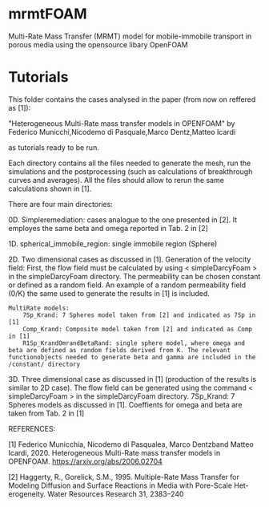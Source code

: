# mrmtFOAM
Multi-Rate Mass Transfer (MRMT) model for mobile-immobile transport in porous media using the opensource libary OpenFOAM




# Tutorials

This folder contains the cases analysed in the paper (from now on reffered as [1]):

"Heterogeneous Multi-Rate mass transfer models in OPENFOAM"
by Federico Municchi,Nicodemo di Pasquale,Marco Dentz,Matteo Icardi


as tutorials ready to be run.

Each directory contains all the files needed to generate the mesh, run the simulations and the postprocessing (such as calculations of breakthrough curves and averages). All the files should allow to rerun the same calculations shown in [1].

There are four main directories:

0D. Simpleremediation: cases analogue to the one presented in [2]. It employes the same beta and omega reported in Tab. 2 in [2] 

1D. spherical_immobile_region: single immobile region (Sphere)

2D. Two dimensional cases as discussed in [1]. 
    Generation of the velocity field:
        First, the flow field must be calculated by using < simpleDarcyFoam > in the simpleDarcyFoam directory. The permeability can be chosen constant or  defined as a random field. An example of a random permeability field (0/K) the same used to generate the results in [1] is included.
 
    MultiRate models:
        7Sp_Krand: 7 Spheres model taken from [2] and indicated as 7Sp in [1]
        Comp_Krand: Composite model taken from [2] and indicated as Comp in [1]
        R1Sp_KrandOmrandBetaRand: single sphere model, where omega and beta are defined as random fields derived from K. The relevant functionobjects needed to generate beta and gamma are included in the /constant/ directory

3D. Three dimensional case as discussed in [1] (production of the results is similar to 2D case).
    The flow field can be generated using the command < simpleDarcyFoam > in the simpleDarcyFoam directory. 
    7Sp_Krand: 7 Spheres models as discussed in [1]. Coeffients for omega and beta are taken from Tab. 2 in [1]






REFERENCES:

[1] Federico Municchia, Nicodemo di Pasqualea, Marco Dentzband Matteo Icardi, 2020. Heterogeneous Multi-Rate mass transfer models in OPENFOAM. https://arxiv.org/abs/2006.02704

[2] Haggerty, R., Gorelick, S.M., 1995. Multiple-Rate Mass Transfer for Modeling Diffusion and Surface Reactions in Media with Pore-Scale Het-erogeneity. Water Resources Research 31, 2383–240
